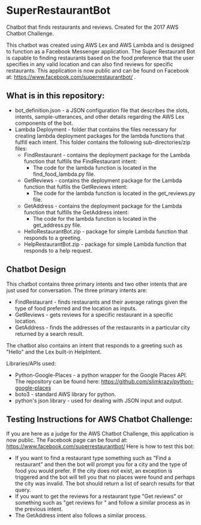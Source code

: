# SuperRestaurantBot
Chatbot that finds restaurants and reviews. Created for the 2017 AWS Chatbot Challenge.

This chatbot was created using AWS Lex and AWS Lambda and is designed to function as a Facebook Messenger application.
The Super Restaurant Bot is capable to finding restaurants based on the food preference that the user specifies in any
valid location and can also find reviews for specific restaurants. This application is now public and can be found on Facebook at: https://www.facebook.com/superrestaurantbot/ .

## What is in this repository:
- bot_definition.json - a JSON configuration file that describes the slots, intents, sample-utterances, and other details regarding the
AWS Lex components of the bot.
- Lambda Deployment - folder that contains the files necessary for creating lambda deployment packages for the lambda functions that
fulfill each intent. This folder contains the following sub-directories/zip files:
  - FindRestaurant - contains the deployment package for the Lambda function that fulfills the FindRestaurant intent:
      - The code for the lambda function is located in the find_food_lambda.py file.
  - GetReviews - contains the deployment package for the Lambda function that fulfils the GetReviews intent:
      - The code for the lambda function is located in the get_reviews.py file.
  - GetAddress - contains the deployment package for the Lambda function that fulfills the GetAddress intent:
      - The code for the lambda function is located in the get_address.py file.
  - HelloRestaurantBot.zip - package for simple Lambda function that responds to a greeting.
  - HelpRestaurantBot.zip - package for simple Lambda function that responds to a help request.
      
## Chatbot Design
This chatbot contains three primary intents and two other intents that are just used for conversation. The three primary intents are:
- FindRestaurant - finds restaurants and their average ratings given the type of food preferred and the location as inputs.
- GetReviews - gets reviews for a specific restaurant in a specific location.
- GetAddress - finds the addresses of the restaurants in a particular city returned by a search result.

The chatbot also contains an intent that responds to a greeting such as "Hello" and the Lex built-in HelpIntent. 

Libraries/APIs used:
- Python-Google-Places - a python wrapper for the Google Places API. The repository can be found here: https://github.com/slimkrazy/python-google-places
- boto3 - standard AWS library for python.
- python's json library - used for dealing with JSON input and output.

## Testing Instructions for AWS Chatbot Challenge:
If you are here as a judge for the AWS Chatbot Challenge, this application is now public. The Facebook page can be found at: https://www.facebook.com/superrestaurantbot/
Here is how to test this bot:
- If you want to find a restaurant type something such as "Find a restaurant" and then the bot will prompt you for a city and the type of food
you would prefer. If the city does not exist, an exception is triggered and the bot will tell you that no places were found and perhaps the city was
invalid. The bot should return a list of search results for that query.
- If you want to get the reviews for a restaurant type "Get reviews" or something such as "get reviews for <Restaurant Name>" and follow a similar process as in the 
previous intent.
- The GetAddress intent also follows a similar process.



